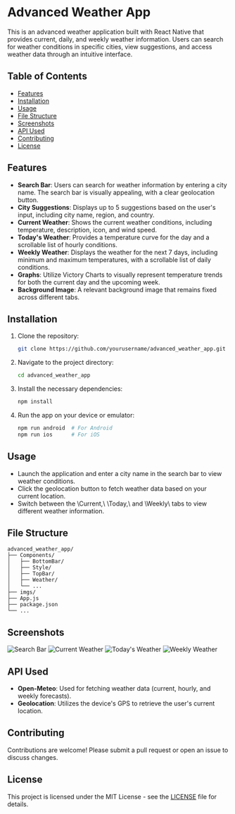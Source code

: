 # Advanced Weather App

This is an advanced weather application built with React Native that provides current, daily, and weekly weather information. Users can search for weather conditions in specific cities, view suggestions, and access weather data through an intuitive interface.

## Table of Contents

- [Features](#features)
- [Installation](#installation)
- [Usage](#usage)
- [File Structure](#file-structure)
- [Screenshots](#screenshots)
- [API Used](#api-used)
- [Contributing](#contributing)
- [License](#license)

## Features

- **Search Bar**: Users can search for weather information by entering a city name. The search bar is visually appealing, with a clear geolocation button.
- **City Suggestions**: Displays up to 5 suggestions based on the user's input, including city name, region, and country.
- **Current Weather**: Shows the current weather conditions, including temperature, description, icon, and wind speed.
- **Today's Weather**: Provides a temperature curve for the day and a scrollable list of hourly conditions.
- **Weekly Weather**: Displays the weather for the next 7 days, including minimum and maximum temperatures, with a scrollable list of daily conditions.
- **Graphs**: Utilize Victory Charts to visually represent temperature trends for both the current day and the upcoming week.
- **Background Image**: A relevant background image that remains fixed across different tabs.

## Installation

1. Clone the repository:
   ```bash
   git clone https://github.com/yourusername/advanced_weather_app.git
   ```

2. Navigate to the project directory:
   ```bash
   cd advanced_weather_app
   ```

3. Install the necessary dependencies:
   ```bash
   npm install
   ```

4. Run the app on your device or emulator:
   ```bash
   npm run android  # For Android
   npm run ios      # For iOS
   ```

## Usage

- Launch the application and enter a city name in the search bar to view weather conditions.
- Click the geolocation button to fetch weather data based on your current location.
- Switch between the \Current,\ \Today,\ and \Weekly\ tabs to view different weather information.

## File Structure

```
advanced_weather_app/
├── Components/
│   ├── BottomBar/
│   ├── Style/
│   ├── TopBar/
│   ├── Weather/
│   └── ...
├── imgs/
├── App.js
├── package.json
└── ...
```

## Screenshots

![Search Bar](screenshots/search_bar.png)
![Current Weather](screenshots/current_weather.png)
![Today's Weather](screenshots/today_weather.png)
![Weekly Weather](screenshots/weekly_weather.png)

## API Used

- **Open-Meteo**: Used for fetching weather data (current, hourly, and weekly forecasts).
- **Geolocation**: Utilizes the device's GPS to retrieve the user's current location.

## Contributing

Contributions are welcome! Please submit a pull request or open an issue to discuss changes.

## License

This project is licensed under the MIT License - see the [LICENSE](LICENSE) file for details.
